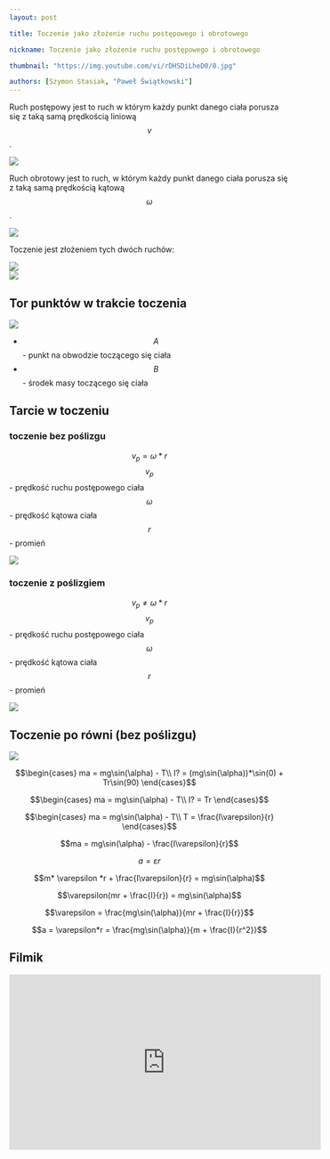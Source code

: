 ```yaml
---
layout: post

title: Toczenie jako złożenie ruchu postępowego i obrotowego

nickname: Toczenie jako złożenie ruchu postępowego i obrotowego

thumbnail: "https://img.youtube.com/vi/rDHSDiLheD0/0.jpg"

authors: [Szymon Stasiak, "Paweł Świątkowski"]
---
```

Ruch postępowy jest to ruch w którym każdy punkt danego ciała porusza się z taką samą prędkością liniową $$v$$.

<div class="row"><div class="col s6"><img class="materialboxed responsive-img" data-src="//i.imgur.com/TvIbRDW.png" src="//i.imgur.com/TvIbRDWm.png"></div></div>

Ruch obrotowy jest to ruch, w którym każdy punkt danego ciała porusza się z taką samą prędkością kątową $$\omega$$.

<div class="row"><div class="col s6"><img class="materialboxed responsive-img" data-src="//i.imgur.com/Qeg7mmY.png" src="//i.imgur.com/Qeg7mmYm.png"></div></div>

Toczenie jest złożeniem tych dwóch ruchów:

<div class="row"><div class="col s6"><img class="materialboxed responsive-img" data-src="//i.imgur.com/bS8GoXD.png" src="//i.imgur.com/bS8GoXDm.png"></div><div class="col s6"><img class="materialboxed responsive-img" data-src="//i.imgur.com/pqvZfLk.png" src="//i.imgur.com/pqvZfLkm.png"></div></div>

## Tor punktów w trakcie toczenia

<div class="row"><div class="col s6"><img class="materialboxed responsive-img" data-src="//i.imgur.com/HynPr97.png" src="//i.imgur.com/HynPr97m.png"></div></div>

- $$A$$ - punkt na obwodzie toczącego się ciała
- $$B$$ - środek masy toczącego się ciała



## Tarcie w toczeniu

### toczenie bez poślizgu

$$v_p = \omega * r$$
$$v_p$$ - prędkość ruchu postępowego ciała
$$\omega$$ - prędkość kątowa ciała
$$r$$ - promień

<div class="row"><div class="col s6"><img class="materialboxed responsive-img" data-src="//i.imgur.com/pqvZfLk.png" src="//i.imgur.com/pqvZfLkm.png"></div></div>


### toczenie z poślizgiem

$$v_p \neq \omega * r$$
$$v_p$$ - prędkość ruchu postępowego ciała
$$\omega$$ - prędkość kątowa ciała
$$r$$ - promień

<div class="row"><div class="col s6"><img class="materialboxed responsive-img" data-src="//i.imgur.com/QrDKjOU.png" src="//i.imgur.com/QrDKjOUm.png"></div></div>

## Toczenie po równi (bez poślizgu)

<div class="row"><div class="col s6"><img class="materialboxed responsive-img" data-src="//i.imgur.com/AjlaDDS.png" src="//i.imgur.com/AjlaDDSm.png"></div></div>

$$\begin{cases}
ma = mg\sin(\alpha) - T\\
I? = (mg\sin(\alpha))*\sin(0) + Tr\sin(90)
\end{cases}$$

$$\begin{cases}
ma = mg\sin(\alpha) - T\\
I? = Tr
\end{cases}$$

$$\begin{cases}
ma = mg\sin(\alpha) - T\\
T = \frac{I\varepsilon}{r}
\end{cases}$$

$$ma = mg\sin(\alpha) - \frac{I\varepsilon}{r}$$

$$a = \varepsilon r$$

$$m* \varepsilon *r + \frac{I\varepsilon}{r} = mg\sin(\alpha)$$

$$\varepsilon(mr + \frac{I}{r}) = mg\sin(\alpha)$$

$$\varepsilon = \frac{mg\sin(\alpha)}{mr + \frac{I}{r}}$$

$$a = \varepsilon*r = \frac{mg\sin(\alpha)}{m + \frac{I}{r^2}}$$


## Filmik

<div class="video-container"><iframe width="560" height="315" src="https://www.youtube.com/embed/rDHSDiLheD0?rel=0" frameborder="0" allowfullscreen></iframe></div>
